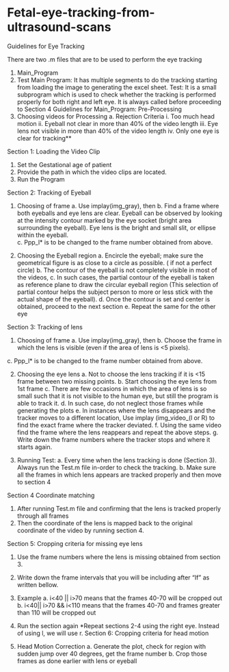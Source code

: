 # Fetal-eye-tracking-from-ultrasound-scans

Guidelines for Eye Tracking

There are two .m files that are to be used to perform the eye tracking 
1.	Main_Program
2.	Test
Main Program:
It has multiple segments to do the tracking starting from loading the image to generating the excel sheet.
Test:
It is a small subprogram which is used to check whether the tracking is performed properly for both right and left eye. It is always called before proceeding to Section 4
Guidelines for Main_Program:
Pre-Processing
1.	Choosing videos for Processing
a.	Rejection Criteria 
i.	Too much head motion
ii.	Eyeball not clear in more than 40% of the video length
iii.	Eye lens not visible in more than 40% of the video length
iv.	Only one eye is clear for tracking**

Section 1:
Loading the Video Clip
 
1.	Set the Gestational age of patient
2.	Provide the path in which the video clips are located.
3.	Run the Program


Section 2:
Tracking of Eyeball
1.	Choosing of frame
a.	Use implay(img_gray), then 
b.	Find a frame where both eyeballs and eye lens are clear. Eyeball can be observed by looking at the intensity contour marked by the eye socket (bright area surrounding the eyeball). Eye lens is the bright and small slit, or ellipse within the eyeball.  
c.	Ppp_l* is to be changed to the frame number obtained from above.

2.	Choosing the Eyeball region
a.	Encircle the eyeball; make sure the geometrical figure is as close to a circle as possible.   ( if not a perfect circle)
b.	The contour of the eyeball is not completely visible in most of the videos,
c.	In such cases, the partial contour of the eyeball is taken as reference plane to draw the circular eyeball region (This selection of partial contour helps the subject person to more or less stick with the actual shape of the eyeball).
d.	Once the contour is set and center is obtained, proceed to the next section
e.	Repeat the same for the other eye

Section 3:
Tracking of lens
1.	Choosing of frame
a.	Use implay(img_gray), then 
b.	Choose the frame in which the lens is visible (even if the area of lens is <5 pixels).
 
c.	Ppp_l* is to be changed to the frame number obtained from above.

2.	Choosing the eye lens
a.	Not to choose the lens tracking if it is <15 frame between two missing points.
b.	Start choosing the eye lens from 1st frame
c.	There are few occasions in which the area of lens is so small such that it is not visible to the human eye, but still the program is able to track it. 
d.	In such case, do not neglect those frames while generating the plots
e.	In instances where the lens disappears and the tracker moves to a different location, Use implay (img_video_(l or R) to find the exact frame where the tracker deviated.
f.	Using the same video find the frame where the lens reappears and repeat the above steps. 
g.	Write down the frame numbers where the tracker stops and where it starts again. 

3.	Running Test:
a.	Every time when the lens tracking is done (Section 3). Always run the Test.m file in-order to check the tracking.
b.	Make sure all the frames in which lens appears are tracked properly and then move to section 4

Section 4
Coordinate matching
1.	After running Test.m file and confirming that the lens is tracked properly through all frames
2.	Then the coordinate of the lens is mapped back to the original coordinate of the video by running section 4.
 
Section 5:
Cropping criteria for missing eye lens 
1.	Use the frame numbers where the lens is missing obtained from section 3. 
2.	Write down the frame intervals that you will be including after “If” as written bellow. 

 

3.	Example
a.	i<40 || i>70 means that the frames 40-70 will be cropped out
b.	i<40|| i>70 && i<110 means that the frames 40-70 and frames greater than 110 will be cropped out
4.	Run the section again
*Repeat sections 2-4 using the right eye. Instead of using l, we will use r.
Section 6:
Cropping criteria for head motion
4.	Head Motion Correction
a.	Generate the plot, check for region with sudden jump over 40 degrees, get the frame number
b.	Crop those frames as  done earlier with lens or eyeball
